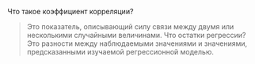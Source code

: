 
Что такое коэффициент корреляции?
> Это показатель, описывающий силу связи между двумя или несколькими случайными величинами.
Что остатки регрессии?
> Это разности между наблюдаемыми значениями и значениями, предсказанными изучаемой регрессионной моделью.